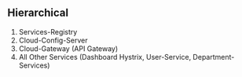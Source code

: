 ## Hierarchical

1. Services-Registry
2. Cloud-Config-Server
3. Cloud-Gateway (API Gateway)
4. All Other Services (Dashboard Hystrix, User-Service, Department-Services)
